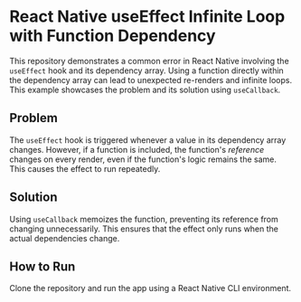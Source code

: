 # React Native useEffect Infinite Loop with Function Dependency

This repository demonstrates a common error in React Native involving the `useEffect` hook and its dependency array.  Using a function directly within the dependency array can lead to unexpected re-renders and infinite loops.  This example showcases the problem and its solution using `useCallback`.

## Problem
The `useEffect` hook is triggered whenever a value in its dependency array changes.  However, if a function is included, the function's *reference* changes on every render, even if the function's logic remains the same. This causes the effect to run repeatedly.

## Solution
Using `useCallback` memoizes the function, preventing its reference from changing unnecessarily. This ensures that the effect only runs when the actual dependencies change.

## How to Run
Clone the repository and run the app using a React Native CLI environment.